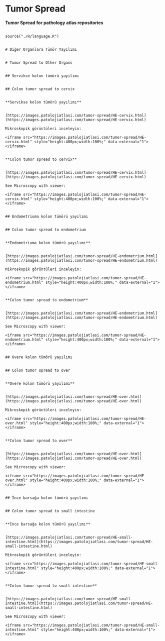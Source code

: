 # Tumor Spread


**Tumor Spread for pathology atlas repositories**


```{r language tumor spread, echo=FALSE, include=TRUE}

source("./R/language.R")

```


```{asis, echo = (language == "TR")}

# Diğer Organlara Tümör Yayılımı

```




```{asis, echo = (language == "EN")}

# Tumor Spread to Other Organs

```


```{asis, echo = (language == "TR")}

## Servikse kolon tümörü yayılımı

```




```{asis, echo = (language == "EN")}

## Colon tumor spread to cervix

```



```{asis, echo = (language == "TR")}

**Servikse kolon tümörü yayılımı**


[https://images.patolojiatlasi.com/tumor-spread/HE-cervix.html](https://images.patolojiatlasi.com/tumor-spread/HE-cervix.html)

Mikroskopik görüntüleri inceleyin:

<iframe src="https://images.patolojiatlasi.com/tumor-spread/HE-cervix.html" style="height:400px;width:100%;" data-external="1"></iframe>

```




```{asis, echo = (language == "EN")}

**Colon tumor spread to cervix**


[https://images.patolojiatlasi.com/tumor-spread/HE-cervix.html](https://images.patolojiatlasi.com/tumor-spread/HE-cervix.html)

See Microscopy with viewer: 

<iframe src="https://images.patolojiatlasi.com/tumor-spread/HE-cervix.html" style="height:400px;width:100%;" data-external="1"></iframe>

```



```{asis, echo = (language == "TR")}

## Endometriuma kolon tümörü yayılımı

```




```{asis, echo = (language == "EN")}

## Colon tumor spread to endometrium

```




```{asis, echo = (language == "TR")}

**Endometriuma kolon tümörü yayılımı**


[https://images.patolojiatlasi.com/tumor-spread/HE-endometrium.html](https://images.patolojiatlasi.com/tumor-spread/HE-endometrium.html)

Mikroskopik görüntüleri inceleyin:

<iframe src="https://images.patolojiatlasi.com/tumor-spread/HE-endometrium.html" style="height:400px;width:100%;" data-external="1"></iframe>

```




```{asis, echo = (language == "EN")}

**Colon tumor spread to endometrium**


[https://images.patolojiatlasi.com/tumor-spread/HE-endometrium.html](https://images.patolojiatlasi.com/tumor-spread/HE-endometrium.html)

See Microscopy with viewer: 

<iframe src="https://images.patolojiatlasi.com/tumor-spread/HE-endometrium.html" style="height:400px;width:100%;" data-external="1"></iframe>

```





```{asis, echo = (language == "TR")}

## Overe kolon tümörü yayılımı

```




```{asis, echo = (language == "EN")}

## Colon tumor spread to over

```




```{asis, echo = (language == "TR")}

**Overe kolon tümörü yayılımı**


[https://images.patolojiatlasi.com/tumor-spread/HE-over.html](https://images.patolojiatlasi.com/tumor-spread/HE-over.html)

Mikroskopik görüntüleri inceleyin:

<iframe src="https://images.patolojiatlasi.com/tumor-spread/HE-over.html" style="height:400px;width:100%;" data-external="1"></iframe>

```




```{asis, echo = (language == "EN")}

**Colon tumor spread to over**


[https://images.patolojiatlasi.com/tumor-spread/HE-over.html](https://images.patolojiatlasi.com/tumor-spread/HE-over.html)

See Microscopy with viewer: 

<iframe src="https://images.patolojiatlasi.com/tumor-spread/HE-over.html" style="height:400px;width:100%;" data-external="1"></iframe>

```




```{asis, echo = (language == "TR")}

## İnce barsağa kolon tümörü yayılımı

```




```{asis, echo = (language == "EN")}

## Colon tumor spread to small intestine

```




```{asis, echo = (language == "TR")}

**İnce barsağa kolon tümörü yayılımı**


[https://images.patolojiatlasi.com/tumor-spread/HE-small-intestine.html](https://images.patolojiatlasi.com/tumor-spread/HE-small-intestine.html)

Mikroskopik görüntüleri inceleyin:

<iframe src="https://images.patolojiatlasi.com/tumor-spread/HE-small-intestine.html" style="height:400px;width:100%;" data-external="1"></iframe>

```




```{asis, echo = (language == "EN")}

**Colon tumor spread to small intestine**


[https://images.patolojiatlasi.com/tumor-spread/HE-small-intestine.html](https://images.patolojiatlasi.com/tumor-spread/HE-small-intestine.html)

See Microscopy with viewer: 

<iframe src="https://images.patolojiatlasi.com/tumor-spread/HE-small-intestine.html" style="height:400px;width:100%;" data-external="1"></iframe>

```



